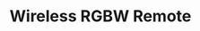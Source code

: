 ---
date_added: 2020-10-15
model: 50208693
vendor: Yphix
title: Wireless RGBW Remote
category: remote
supports: action
zigbeemodel: ['ZGRC-KEY-009']
zb3: true
compatible: [deconz]
deconz: 3397
mlink: 
link: https://www.leddirect.nl/yphix-draadloze-wandbediening-rgbw-zigbee-1-zone

---
